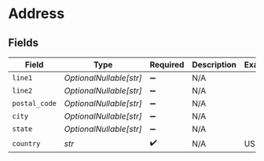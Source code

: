 # Address


## Fields

| Field                   | Type                    | Required                | Description             | Example                 |
| ----------------------- | ----------------------- | ----------------------- | ----------------------- | ----------------------- |
| `line1`                 | *OptionalNullable[str]* | :heavy_minus_sign:      | N/A                     |                         |
| `line2`                 | *OptionalNullable[str]* | :heavy_minus_sign:      | N/A                     |                         |
| `postal_code`           | *OptionalNullable[str]* | :heavy_minus_sign:      | N/A                     |                         |
| `city`                  | *OptionalNullable[str]* | :heavy_minus_sign:      | N/A                     |                         |
| `state`                 | *OptionalNullable[str]* | :heavy_minus_sign:      | N/A                     |                         |
| `country`               | *str*                   | :heavy_check_mark:      | N/A                     | US                      |